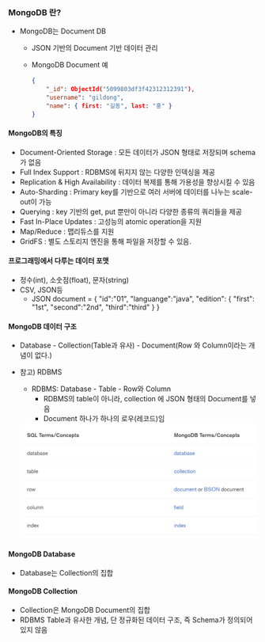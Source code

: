 ### MongoDB 란?

- MongoDB는 Document DB

  - JSON 기반의 Document 기반 데이터 관리

  - MongoDB Document 예

    ```json
    {
        "_id": ObjectId("5099803df3f42312312391"),
        "username": "gildong",
        "name": { first: "길동", last: "홍" }
    }
    ```



#### MongoDB의 특징

- Document-Oriented Storage : 모든 데이터가 JSON 형태로 저장되며 schema가 없음
- Full Index Support : RDBMS에 뒤지지 않는 다양한 인덱싱을 제공
- Replication & High Availability : 데이터 복제를 통해 가용성을 향상시킬 수 있음
- Auto-Sharding : Primary key를 기반으로 여러 서버에 데이터를 나누는 scale-out이 가능
- Querying : key 기반의 get, put 뿐만이 아니라 다양한 종류의 쿼리들을 제공
- Fast In-Place Updates : 고성능의 atomic operation을 지원
- Map/Reduce : 맵리듀스를 지원
- GridFS : 별도 스토리지 엔진을 통해 파일을 저장할 수 있음.



#### 프로그래밍에서 다루는 데이터 포맷

- 정수(int), 소숫점(float), 문자(string)
- CSV, JSON등
  - JSON document = { "id":"01", "languange":"java", "edition": { "first": "1st", "second":"2nd", "third":"third" } }



#### MongoDB 데이터 구조

- Database - Collection(Table과 유사) - Document(Row 와 Column이라는 개념이 없다.)

- 참고) RDBMS

  - RDBMS: Database - Table - Row와 Column
    - RDBMS의 table이 아니라, collection 에 JSON 형태의 Document를 넣음
    - Document 하나가 하나의 로우(레코드)임

  <img src="..\img\img05.png" style="zoom:80%;" />



#### MongoDB Database

- Database는 Collection의 집합



#### MongoDB Collection

- Collection은 MongoDB Document의 집합
- RDBMS Table과 유사한 개념, 단 정규화된 데이터 구조, 즉 Schema가 정의되어 있지 않음

